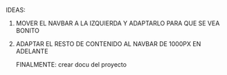 IDEAS:

1) MOVER EL NAVBAR A LA IZQUIERDA Y ADAPTARLO PARA QUE SE VEA BONITO

2) ADAPTAR EL RESTO DE CONTENIDO AL NAVBAR DE 1000PX EN ADELANTE


    FINALMENTE: crear docu del proyecto